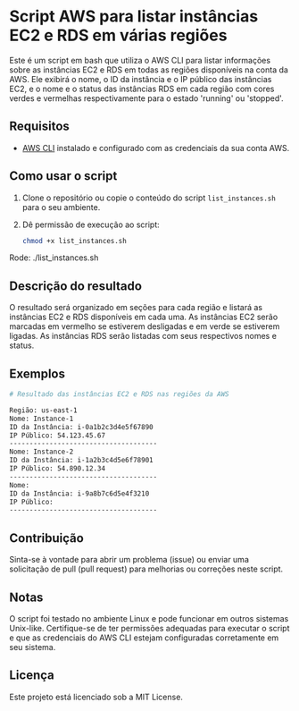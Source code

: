 # Script AWS para listar instâncias EC2 e RDS em várias regiões

Este é um script em bash que utiliza o AWS CLI para listar informações sobre as instâncias EC2 e RDS em todas as regiões disponíveis na conta da AWS. Ele exibirá o nome, o ID da instância e o IP público das instâncias EC2, e o nome e o status das instâncias RDS em cada região com cores verdes e vermelhas respectivamente para o estado 'running' ou 'stopped'.

## Requisitos

- [AWS CLI](https://aws.amazon.com/cli/) instalado e configurado com as credenciais da sua conta AWS.

## Como usar o script

1. Clone o repositório ou copie o conteúdo do script `list_instances.sh` para o seu ambiente.

2. Dê permissão de execução ao script:

   ```bash
   chmod +x list_instances.sh

Rode: ./list_instances.sh

## Descrição do resultado
O resultado será organizado em seções para cada região e listará as instâncias EC2 e RDS disponíveis em cada uma. As instâncias EC2 serão marcadas em vermelho se estiverem desligadas e em verde se estiverem ligadas. As instâncias RDS serão listadas com seus respectivos nomes e status.
## Exemplos

```bash
# Resultado das instâncias EC2 e RDS nas regiões da AWS

Região: us-east-1
Nome: Instance-1
ID da Instância: i-0a1b2c3d4e5f67890
IP Público: 54.123.45.67
-------------------------------------
Nome: Instance-2
ID da Instância: i-1a2b3c4d5e6f78901
IP Público: 54.890.12.34
-------------------------------------
Nome: 
ID da Instância: i-9a8b7c6d5e4f3210
IP Público: 
-------------------------------------
```

## Contribuição
Sinta-se à vontade para abrir um problema (issue) ou enviar uma solicitação de pull (pull request) para melhorias ou correções neste script.

## Notas
O script foi testado no ambiente Linux e pode funcionar em outros sistemas Unix-like.
Certifique-se de ter permissões adequadas para executar o script e que as credenciais do AWS CLI estejam configuradas corretamente em seu sistema.
## Licença
Este projeto está licenciado sob a MIT License.

